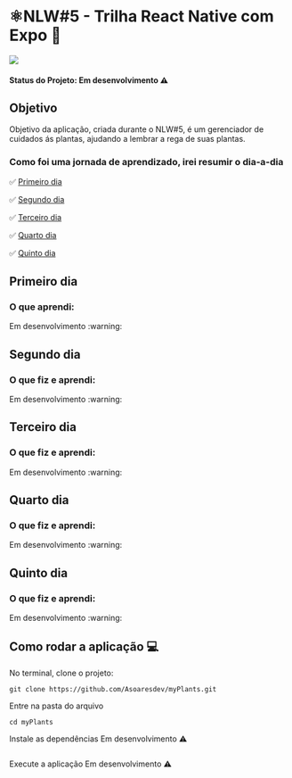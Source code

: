 
# ⚛️NLW#5 - Trilha React Native com Expo :rocket:

<img src="https://img.shields.io/static/v1?label=expo&message=framework&color=blue&style=plastic&logo=EXPO"/> 

#### Status do Projeto: Em desenvolvimento :warning:


<h2>Objetivo</h2>
Objetivo da aplicação, criada durante o NLW#5, é um gerenciador de cuidados ás plantas, ajudando a lembrar a rega de suas plantas.


<!-- <img src="" width="500"> -->

### Como foi uma jornada de aprendizado, irei resumir o dia-a-dia

:white_check_mark: [Primeiro dia](#primeiro-dia)

:white_check_mark: [Segundo dia](#segundo-dia)

:white_check_mark: [Terceiro dia](#terceiro-dia)

:white_check_mark: [Quarto dia](#quarto-dia)

:white_check_mark: [Quinto dia](#quinto-dia)

## Primeiro dia

<h3>O que aprendi:</h3>
Em desenvolvimento :warning:


## Segundo dia

<h3>O que fiz e  aprendi:</h3>
Em desenvolvimento :warning:


## Terceiro dia  

<h3>O que fiz e  aprendi:</h3>
Em desenvolvimento :warning:



## Quarto dia

<h3>O que fiz e  aprendi:</h3>
Em desenvolvimento :warning:


## Quinto dia

<h3>O que fiz e  aprendi:</h3>
Em desenvolvimento :warning:



## Como rodar a aplicação :computer:
No terminal, clone o projeto:
```
git clone https://github.com/Asoaresdev/myPlants.git
```
Entre na pasta do arquivo
```
cd myPlants
```
Instale as dependências Em desenvolvimento :warning:
```

```
Execute a aplicação Em desenvolvimento :warning:
```
```



